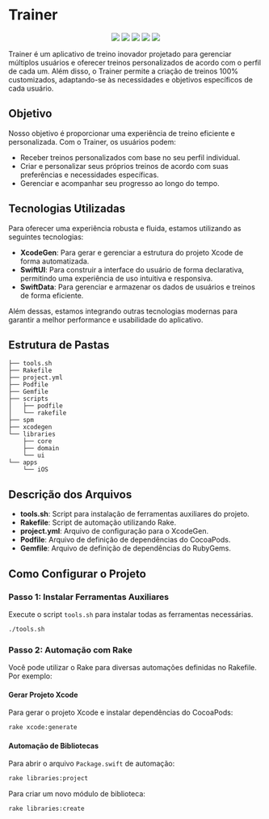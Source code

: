 # Trainer
<p align="center">
<a href=''><img src='https://badgen.net/badge/iOS/17.0/:color?icon=apple'/></a>
<a href=''><img src='https://badgen.net/badge/Swift/5.9/orange'/></a>
<a href=''><img src='https://badgen.net/badge/Xcode/15.4/blue'/></a>
<a href=''><img src='https://badgen.net/badge/cocoapods/1.15.2/red?icon=cocoapods'/></a>
<a href=''><img src='https://badgen.net/badge/Ruby/3.1.4/red?icon=ruby'/></a>
</p>

Trainer é um aplicativo de treino inovador projetado para gerenciar múltiplos usuários e oferecer treinos personalizados de acordo com o perfil de cada um. Além disso, o Trainer permite a criação de treinos 100% customizados, adaptando-se às necessidades e objetivos específicos de cada usuário.

## Objetivo

Nosso objetivo é proporcionar uma experiência de treino eficiente e personalizada. Com o Trainer, os usuários podem:

- Receber treinos personalizados com base no seu perfil individual.
- Criar e personalizar seus próprios treinos de acordo com suas preferências e necessidades específicas.
- Gerenciar e acompanhar seu progresso ao longo do tempo.

## Tecnologias Utilizadas

Para oferecer uma experiência robusta e fluida, estamos utilizando as seguintes tecnologias:

- **XcodeGen**: Para gerar e gerenciar a estrutura do projeto Xcode de forma automatizada.
- **SwiftUI**: Para construir a interface do usuário de forma declarativa, permitindo uma experiência de uso intuitiva e responsiva.
- **SwiftData**: Para gerenciar e armazenar os dados de usuários e treinos de forma eficiente.

Além dessas, estamos integrando outras tecnologias modernas para garantir a melhor performance e usabilidade do aplicativo.


## Estrutura de Pastas

```
├── tools.sh
├── Rakefile
├── project.yml
├── Podfile
├── Gemfile
├── scripts
│   ├── podfile
│   └── rakefile
├── spm
├── xcodegen
└── libraries
    ├── core
    ├── domain
    └── ui
└── apps
    └── iOS
```

## Descrição dos Arquivos
- **tools.sh**: Script para instalação de ferramentas auxiliares do projeto.
- **Rakefile**: Script de automação utilizando Rake.
- **project.yml**: Arquivo de configuração para o XcodeGen.
- **Podfile**: Arquivo de definição de dependências do CocoaPods.
- **Gemfile**: Arquivo de definição de dependências do RubyGems.

## Como Configurar o Projeto

### Passo 1: Instalar Ferramentas Auxiliares

Execute o script `tools.sh` para instalar todas as ferramentas necessárias.

```sh
./tools.sh
```

### Passo 2: Automação com Rake

Você pode utilizar o Rake para diversas automações definidas no Rakefile. Por exemplo:

#### Gerar Projeto Xcode

Para gerar o projeto Xcode e instalar dependências do CocoaPods:

```sh
rake xcode:generate
```

#### Automação de Bibliotecas

Para abrir o arquivo `Package.swift` de automação:

```sh
rake libraries:project
```

Para criar um novo módulo de biblioteca:

```sh
rake libraries:create
```